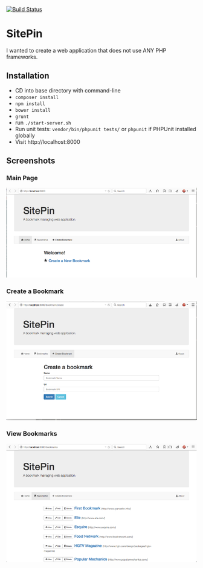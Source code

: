 [![Build Status](https://travis-ci.org/rcatlin/site-pin.svg?branch=master)](https://travis-ci.org/rcatlin/site-pin.svg?branch=master)

SitePin
========================

I wanted to create a web application that does not use ANY PHP frameworks. 

## Installation
* CD into base directory with command-line
* `composer install`
* `npm install`
* `bower install`
* `grunt`
* run `./start-server.sh`
* Run unit tests: `vendor/bin/phpunit tests/` or `phpunit` if PHPUnit installed globally
* Visit http://localhost:8000

## Screenshots

### Main Page

![Screenshot 0](https://raw.githubusercontent.com/rcatlin/Frankenstein-Framework-SitePin/master/screenshots/shot0.png)

### Create a Bookmark

![Screenshot 1](https://raw.githubusercontent.com/rcatlin/Frankenstein-Framework-SitePin/master/screenshots/shot1.png)

### View Bookmarks

![Screenshot 2](https://raw.githubusercontent.com/rcatlin/Frankenstein-Framework-SitePin/master/screenshots/shot2.png)